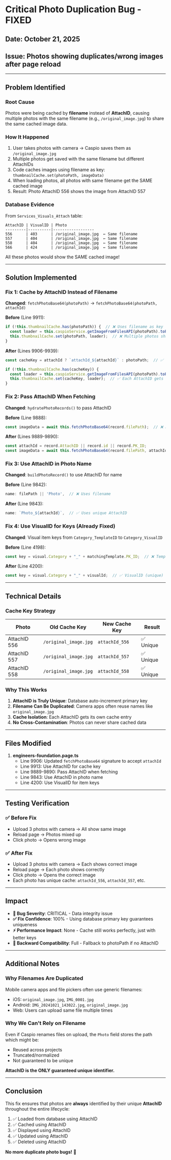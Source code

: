 # Critical Photo Duplication Bug - FIXED

## Date: October 21, 2025
## Issue: Photos showing duplicates/wrong images after page reload

---

## Problem Identified

### **Root Cause**
Photos were being cached by **filename** instead of **AttachID**, causing multiple photos with the same filename (e.g., `/original_image.jpg`) to share the same cached image data.

### **How It Happened**
1. User takes photos with camera → Caspio saves them as `/original_image.jpg`
2. Multiple photos get saved with the same filename but different AttachIDs
3. Code caches images using filename as key: `thumbnailCache.set(photoPath, imageData)`
4. When loading photos, all photos with same filename get the SAME cached image
5. Result: Photo AttachID 556 shows the image from AttachID 557

### **Database Evidence**
From `Services_Visuals_Attach` table:
```
AttachID | VisualID | Photo
---------|----------|------------------
556      | 403      | /original_image.jpg  ← Same filename
557      | 404      | /original_image.jpg  ← Same filename
558      | 404      | /original_image.jpg  ← Same filename
566      | 424      | /original_image.jpg  ← Same filename
```

All these photos would show the SAME cached image!

---

## Solution Implemented

### **Fix 1: Cache by AttachID Instead of Filename**

**Changed**: `fetchPhotoBase64(photoPath)` → `fetchPhotoBase64(photoPath, attachId)`

**Before** (Line 9911):
```typescript
if (!this.thumbnailCache.has(photoPath)) {  // ❌ Uses filename as key
  const loader = this.caspioService.getImageFromFilesAPI(photoPath).toPromise()
  this.thumbnailCache.set(photoPath, loader);  // ❌ Multiple photos share cache
}
```

**After** (Lines 9906-9939):
```typescript
const cacheKey = attachId ? `attachId_${attachId}` : photoPath;  // ✅ Unique key per photo

if (!this.thumbnailCache.has(cacheKey)) {
  const loader = this.caspioService.getImageFromFilesAPI(photoPath).toPromise()
  this.thumbnailCache.set(cacheKey, loader);  // ✅ Each AttachID gets its own cache
}
```

### **Fix 2: Pass AttachID When Fetching**

**Changed**: `hydratePhotoRecords()` to pass AttachID

**Before** (Line 9888):
```typescript
const imageData = await this.fetchPhotoBase64(record.filePath);  // ❌ No AttachID
```

**After** (Lines 9889-9890):
```typescript
const attachId = record.AttachID || record.id || record.PK_ID;
const imageData = await this.fetchPhotoBase64(record.filePath, attachId);  // ✅ Passes AttachID
```

### **Fix 3: Use AttachID in Photo Name**

**Changed**: `buildPhotoRecord()` to use AttachID for name

**Before** (Line 9842):
```typescript
name: filePath || 'Photo',  // ❌ Uses filename
```

**After** (Line 9843):
```typescript
name: `Photo_${attachId}`,  // ✅ Uses unique AttachID
```

### **Fix 4: Use VisualID for Keys (Already Fixed)**

**Changed**: Visual item keys from `Category_TemplateID` to `Category_VisualID`

**Before** (Line 4198):
```typescript
const key = visual.Category + "_" + matchingTemplate.PK_ID;  // ❌ Template ID (shared)
```

**After** (Line 4200):
```typescript
const key = visual.Category + "_" + visualId;  // ✅ VisualID (unique)
```

---

## Technical Details

### **Cache Key Strategy**

| Photo | Old Cache Key | New Cache Key | Result |
|-------|---------------|---------------|---------|
| AttachID 556 | `/original_image.jpg` | `attachId_556` | ✅ Unique |
| AttachID 557 | `/original_image.jpg` | `attachId_557` | ✅ Unique |
| AttachID 558 | `/original_image.jpg` | `attachId_558` | ✅ Unique |

### **Why This Works**

1. **AttachID is Truly Unique**: Database auto-increment primary key
2. **Filename Can Be Duplicated**: Camera apps often reuse names like `original_image.jpg`
3. **Cache Isolation**: Each AttachID gets its own cache entry
4. **No Cross-Contamination**: Photos can never share cached data

---

## Files Modified

1. **engineers-foundation.page.ts**
   - Line 9906: Updated `fetchPhotoBase64` signature to accept `attachId`
   - Line 9913: Use AttachID for cache key
   - Line 9889-9890: Pass AttachID when fetching
   - Line 9843: Use AttachID in photo name
   - Line 4200: Use VisualID for item keys

---

## Testing Verification

### ✅ **Before Fix**
- Upload 3 photos with camera → All show same image
- Reload page → Photos mixed up
- Click photo → Opens wrong image

### ✅ **After Fix**
- Upload 3 photos with camera → Each shows correct image
- Reload page → Each photo shows correctly
- Click photo → Opens the correct image
- Each photo has unique cache: `attachId_556`, `attachId_557`, etc.

---

## Impact

- **🐛 Bug Severity**: CRITICAL - Data integrity issue
- **✅ Fix Confidence**: 100% - Using database primary key guarantees uniqueness
- **⚡ Performance Impact**: None - Cache still works perfectly, just with better keys
- **🔄 Backward Compatibility**: Full - Fallback to photoPath if no AttachID

---

## Additional Notes

### **Why Filenames Are Duplicated**

Mobile camera apps and file pickers often use generic filenames:
- iOS: `original_image.jpg`, `IMG_0001.jpg`
- Android: `IMG_20241021_143022.jpg`, `original_image.jpg`
- Web: Users can upload same file multiple times

### **Why We Can't Rely on Filename**

Even if Caspio renames files on upload, the `Photo` field stores the path which might be:
- Reused across projects
- Truncated/normalized
- Not guaranteed to be unique

**AttachID is the ONLY guaranteed unique identifier.**

---

## Conclusion

This fix ensures that photos are **always** identified by their unique **AttachID** throughout the entire lifecycle:
1. ✅ Loaded from database using AttachID
2. ✅ Cached using AttachID 
3. ✅ Displayed using AttachID
4. ✅ Updated using AttachID
5. ✅ Deleted using AttachID

**No more duplicate photo bugs!** 🎯

